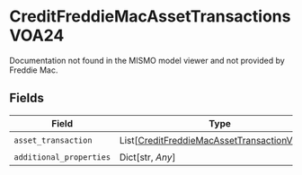 # CreditFreddieMacAssetTransactionsVOA24

Documentation not found in the MISMO model viewer and not provided by Freddie Mac.


## Fields

| Field                                                                                                       | Type                                                                                                        | Required                                                                                                    | Description                                                                                                 |
| ----------------------------------------------------------------------------------------------------------- | ----------------------------------------------------------------------------------------------------------- | ----------------------------------------------------------------------------------------------------------- | ----------------------------------------------------------------------------------------------------------- |
| `asset_transaction`                                                                                         | List[[CreditFreddieMacAssetTransactionVOA24](../../models/shared/creditfreddiemacassettransactionvoa24.md)] | :heavy_check_mark:                                                                                          | N/A                                                                                                         |
| `additional_properties`                                                                                     | Dict[str, *Any*]                                                                                            | :heavy_minus_sign:                                                                                          | N/A                                                                                                         |